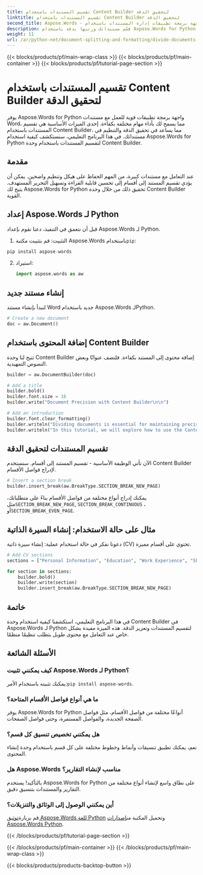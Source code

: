 ```yaml
---
title: تقسيم المستندات باستخدام Content Builder لتحقيق الدقة
linktitle: تقسيم المستندات باستخدام Content Builder لتحقيق الدقة
second_title: Aspose.Words - واجهة برمجة تطبيقات إدارة المستندات باستخدام Python
description: قسّم مستنداتك ورتبها بدقة باستخدام Aspose.Words for Python. تعرّف على كيفية الاستفادة من Content Builder لاستخراج المحتوى وتنظيمه بكفاءة.
weight: 11
url: /ar/python-net/document-splitting-and-formatting/divide-documents-content-builder/
---
```


{{< blocks/products/pf/main-wrap-class >}}
{{< blocks/products/pf/main-container >}}
{{< blocks/products/pf/tutorial-page-section >}}

# تقسيم المستندات باستخدام Content Builder لتحقيق الدقة


يوفر Aspose.Words for Python واجهة برمجة تطبيقات قوية للعمل مع مستندات Word، مما يسمح لك بأداء مهام مختلفة بكفاءة. إحدى الميزات الأساسية هي تقسيم المستندات باستخدام Content Builder، مما يساعد في تحقيق الدقة والتنظيم في مستنداتك. في هذا البرنامج التعليمي، سنستكشف كيفية استخدام Aspose.Words for Python لتقسيم المستندات باستخدام وحدة Content Builder.

## مقدمة

عند التعامل مع مستندات كبيرة، من المهم الحفاظ على هيكل وتنظيم واضحين. يمكن أن يؤدي تقسيم المستند إلى أقسام إلى تحسين قابلية القراءة وتسهيل التحرير المستهدف. يتيح لك Aspose.Words for Python تحقيق ذلك من خلال وحدة Content Builder القوية.

## إعداد Aspose.Words لـ Python

قبل أن نتعمق في التنفيذ، دعنا نقوم بإعداد Aspose.Words لـ Python.

1.  التثبيت: قم بتثبيت مكتبة Aspose.Words باستخدام`pip`:
   
   ```python
   pip install aspose-words
   ```

2. استيراد:
   
   ```python
   import aspose.words as aw
   ```

## إنشاء مستند جديد

لنبدأ بإنشاء مستند Word جديد باستخدام Aspose.Words لـPython.

```python
# Create a new document
doc = aw.Document()
```

## إضافة المحتوى باستخدام Content Builder

تتيح لنا وحدة Content Builder إضافة محتوى إلى المستند بكفاءة. فلنضف عنوانًا وبعض النصوص التمهيدية.

```python
builder = aw.DocumentBuilder(doc)

# Add a title
builder.bold()
builder.font.size = 16
builder.write("Document Precision with Content Builder\n\n")

# Add an introduction
builder.font.clear_formatting()
builder.writeln("Dividing documents is essential for maintaining precision and organization in lengthy content.")
builder.writeln("In this tutorial, we will explore how to use the Content Builder module to achieve this.")
```

## تقسيم المستندات لتحقيق الدقة

الآن تأتي الوظيفة الأساسية - تقسيم المستند إلى أقسام. سنستخدم Content Builder لإدراج فواصل الأقسام.

```python
# Insert a section break
builder.insert_break(aw.BreakType.SECTION_BREAK_NEW_PAGE)
```

 يمكنك إدراج أنواع مختلفة من فواصل الأقسام بناءً على متطلباتك، مثل`SECTION_BREAK_NEW_PAGE`, `SECTION_BREAK_CONTINUOUS` ، أو`SECTION_BREAK_EVEN_PAGE`.

## مثال على حالة الاستخدام: إنشاء السيرة الذاتية

دعونا نفكر في حالة استخدام عملية: إنشاء سيرة ذاتية (CV) تحتوي على أقسام مميزة.

```python
# Add CV sections
sections = ["Personal Information", "Education", "Work Experience", "Skills", "References"]

for section in sections:
    builder.bold()
    builder.write(section)
    builder.insert_break(aw.BreakType.SECTION_BREAK_NEW_PAGE)
```

## خاتمة

في هذا البرنامج التعليمي، استكشفنا كيفية استخدام وحدة Content Builder في Aspose.Words لـ Python لتقسيم المستندات وتعزيز الدقة. هذه الميزة مفيدة بشكل خاص عند التعامل مع محتوى طويل يتطلب تنظيمًا منظمًا.

## الأسئلة الشائعة

### كيف يمكنني تثبيت Aspose.Words لـ Python؟
 يمكنك تثبيته باستخدام الأمر:`pip install aspose-words`.

### ما هي أنواع فواصل الأقسام المتاحة؟
يوفر Aspose.Words for Python أنواعًا مختلفة من فواصل الأقسام، مثل فواصل الصفحة الجديدة، والفواصل المستمرة، وحتى فواصل الصفحات.

### هل يمكنني تخصيص تنسيق كل قسم؟
نعم، يمكنك تطبيق تنسيقات وأنماط وخطوط مختلفة على كل قسم باستخدام وحدة إنشاء المحتوى.

### هل Aspose.Words مناسب لإنشاء التقارير؟
بالتأكيد! يستخدم Aspose.Words for Python على نطاق واسع لإنشاء أنواع مختلفة من التقارير والمستندات بتنسيق دقيق.

### أين يمكنني الوصول إلى الوثائق والتنزيلات؟
 قم بزيارة[توثيق Aspose.Words للغة Python](https://reference.aspose.com/words/python-net/) وتحميل المكتبة من[إصدارات Aspose.Words Python](https://releases.aspose.com/words/python/).

{{< /blocks/products/pf/tutorial-page-section >}}

{{< /blocks/products/pf/main-container >}}
{{< /blocks/products/pf/main-wrap-class >}}

{{< blocks/products/products-backtop-button >}}
